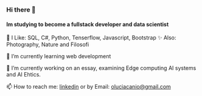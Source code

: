 ### Hi there 👋

#### Im studying to become a fullstack developer and data scientist

👀 I Like: SQL, C#, Python, Tenserflow, Javascript, Bootstrap
✨ Also:  Photography, Nature and Filosofi

🌱 I’m currently learning web development

🔭 I’m currently working on an essay, examining Edge computing AI systems and AI Ehtics.

📫 How to reach me:  [linkedin]( https://www.linkedin.com/in/lucia-cani-681463257/) or by Email: oluciacanio@gmail.com

<!--
**00Lucia00/00Lucia00** is a ✨ _special_ ✨ repository because its `README.md` (this file) appears on your GitHub profile.

Here are some ideas to get you started:


- 👯 I’m looking to collaborate on ...
- 🤔 I’m looking for help with ...
- 💬 Ask me about ...

- 😄 Pronouns: ...
- ⚡ Fun fact: ...
-->
